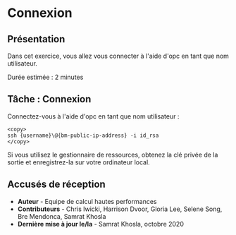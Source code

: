 # Connexion

## Présentation

Dans cet exercice, vous allez vous connecter à l'aide d'opc en tant que nom utilisateur.

Durée estimée : 2 minutes

## Tâche : Connexion

Connectez-vous à l'aide d'opc en tant que nom utilisateur :

    <copy>
    ssh {username}\@{bm-public-ip-address} -i id_rsa
    </copy>
    

Si vous utilisez le gestionnaire de ressources, obtenez la clé privée de la sortie et enregistrez-la sur votre ordinateur local.

## Accusés de réception

*   **Auteur** - Equipe de calcul hautes performances
*   **Contributeurs** - Chris Iwicki, Harrison Dvoor, Gloria Lee, Selene Song, Bre Mendonca, Samrat Khosla
*   **Dernière mise à jour le/la** - Samrat Khosla, octobre 2020